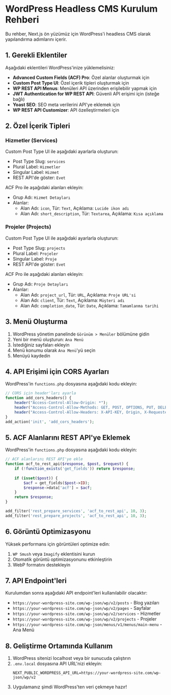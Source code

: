 # WordPress Headless CMS Kurulum Rehberi

Bu rehber, Next.js ön yüzümüz için WordPress'i headless CMS olarak yapılandırma adımlarını içerir.

## 1. Gerekli Eklentiler

Aşağıdaki eklentileri WordPress'inize yüklemelisiniz:

- **Advanced Custom Fields (ACF) Pro**: Özel alanlar oluşturmak için
- **Custom Post Type UI**: Özel içerik tipleri oluşturmak için
- **WP REST API Menus**: Menüleri API üzerinden erişilebilir yapmak için
- **JWT Authentication for WP REST API**: Güvenli API erişimi için (isteğe bağlı)
- **Yoast SEO**: SEO meta verilerini API'ye eklemek için
- **WP REST API Customizer**: API özelleştirmeleri için

## 2. Özel İçerik Tipleri

### Hizmetler (Services)

Custom Post Type UI ile aşağıdaki ayarlarla oluşturun:

- Post Type Slug: `services`
- Plural Label: `Hizmetler`
- Singular Label: `Hizmet`
- REST API'de göster: `Evet`

ACF Pro ile aşağıdaki alanları ekleyin:
- Grup Adı: `Hizmet Detayları`
- Alanlar:
  - Alan Adı: `icon`, Tür: `Text`, Açıklama: `Lucide ikon adı`
  - Alan Adı: `short_description`, Tür: `Textarea`, Açıklama: `Kısa açıklama`

### Projeler (Projects)

Custom Post Type UI ile aşağıdaki ayarlarla oluşturun:

- Post Type Slug: `projects`
- Plural Label: `Projeler`
- Singular Label: `Proje`
- REST API'de göster: `Evet`

ACF Pro ile aşağıdaki alanları ekleyin:
- Grup Adı: `Proje Detayları`
- Alanlar:
  - Alan Adı: `project_url`, Tür: `URL`, Açıklama: `Proje URL'si`
  - Alan Adı: `client`, Tür: `Text`, Açıklama: `Müşteri adı`
  - Alan Adı: `completion_date`, Tür: `Date`, Açıklama: `Tamamlanma tarihi`

## 3. Menü Oluşturma

1. WordPress yönetim panelinde `Görünüm > Menüler` bölümüne gidin
2. Yeni bir menü oluşturun: `Ana Menü`
3. İstediğiniz sayfaları ekleyin
4. Menü konumu olarak `Ana Menü`'yü seçin
5. Menüyü kaydedin

## 4. API Erişimi için CORS Ayarları

WordPress'in `functions.php` dosyasına aşağıdaki kodu ekleyin:

```php
// CORS için header'ları ayarla
function add_cors_headers() {
    header("Access-Control-Allow-Origin: *");
    header("Access-Control-Allow-Methods: GET, POST, OPTIONS, PUT, DELETE");
    header("Access-Control-Allow-Headers: X-API-KEY, Origin, X-Requested-With, Content-Type, Accept, Authorization");
}
add_action('init', 'add_cors_headers');
```

## 5. ACF Alanlarını REST API'ye Eklemek

WordPress'in `functions.php` dosyasına aşağıdaki kodu ekleyin:

```php
// ACF alanlarını REST API'ye ekle
function acf_to_rest_api($response, $post, $request) {
    if (!function_exists('get_fields')) return $response;
    
    if (isset($post)) {
        $acf = get_fields($post->ID);
        $response->data['acf'] = $acf;
    }
    return $response;
}

add_filter('rest_prepare_services', 'acf_to_rest_api', 10, 3);
add_filter('rest_prepare_projects', 'acf_to_rest_api', 10, 3);
```

## 6. Görüntü Optimizasyonu

Yüksek performans için görüntüleri optimize edin:

1. `WP Smush` veya `Imagify` eklentisini kurun
2. Otomatik görüntü optimizasyonunu etkinleştirin
3. WebP formatını destekleyin

## 7. API Endpoint'leri

Kurulumdan sonra aşağıdaki API endpoint'leri kullanılabilir olacaktır:

- `https://your-wordpress-site.com/wp-json/wp/v2/posts` - Blog yazıları
- `https://your-wordpress-site.com/wp-json/wp/v2/pages` - Sayfalar
- `https://your-wordpress-site.com/wp-json/wp/v2/services` - Hizmetler
- `https://your-wordpress-site.com/wp-json/wp/v2/projects` - Projeler
- `https://your-wordpress-site.com/wp-json/menus/v1/menus/main-menu` - Ana Menü

## 8. Geliştirme Ortamında Kullanım

1. WordPress sitenizi localhost veya bir sunucuda çalıştırın
2. `.env.local` dosyasına API URL'nizi ekleyin:
   ```
   NEXT_PUBLIC_WORDPRESS_API_URL=https://your-wordpress-site.com/wp-json/wp/v2
   ```
3. Uygulamanız şimdi WordPress'ten veri çekmeye hazır! 